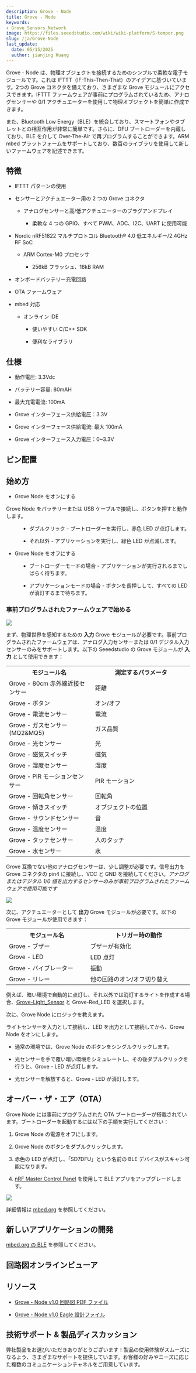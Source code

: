 ```yaml
---
description: Grove - Node
title: Grove - Node
keywords:
- Grove_Sensors_Network
image: https://files.seeedstudio.com/wiki/wiki-platform/S-tempor.png
slug: /ja/Grove-Node
last_update:
  date: 05/15/2025
  author: jianjing Huang
---
```



Grove - Node は、物理オブジェクトを接続するためのシンプルで柔軟な電子モジュールです。これは IFTTT（IF-This-Then-That）のアイデアに基づいています。2つの Grove コネクタを備えており、さまざまな Grove モジュールにアクセスできます。IFTTT ファームウェアが事前にプログラムされているため、アナログセンサーや 0/1 アクチュエーターを使用して物理オブジェクトを簡単に作成できます。

また、Bluetooth Low Energy（BLE）を統合しており、スマートフォンやタブレットとの相互作用が非常に簡単です。さらに、DFU ブートローダーを内蔵しており、BLE を介して Over-The-Air で再プログラムすることができます。ARM mbed プラットフォームをサポートしており、数百のライブラリを使用して新しいファームウェアを記述できます。

## 特徴

* IFTTT パターンの使用

* センサーとアクチュエーター用の 2 つの Grove コネクタ

  * アナログセンサーと高/低アクチュエーターのプラグアンドプレイ

    * 柔軟な 4 つの GPIO、すべて PWM、ADC、I2C、UART に使用可能

* Nordic nRF51822 マルチプロトコル Bluetooth® 4.0 低エネルギー/2.4GHz RF SoC

  * ARM Cortex-M0 プロセッサ

    * 256kB フラッシュ、16kB RAM

* オンボードバッテリー充電回路

* OTA ファームウェア

* mbed 対応

  * オンライン IDE

    * 使いやすい C/C++ SDK

    * 便利なライブラリ

## 仕様

* 動作電圧: 3.3Vdc

* バッテリー容量: 80mAH

* 最大充電電流: 100mA

* Grove インターフェース供給電圧：3.3V

* Grove インターフェース供給電流: 最大 100mA

* Grove インターフェース入力電圧：0~3.3V

## ピン配置

## 始め方

* Grove Node をオンにする

Grove Node をバッテリーまたは USB ケーブルで接続し、ボタンを押すと動作します。

<dl><dd>

* ダブルクリック - ブートローダーを実行し、赤色 LED が点灯します。

* それ以外 - アプリケーションを実行し、緑色 LED が点滅します。

</dd></dl>

* Grove Node をオフにする

<dl><dd>

* ブートローダーモードの場合 - アプリケーションが実行されるまでしばらく待ちます。

* アプリケーションモードの場合 - ボタンを長押しして、すべての LED が消灯するまで待ちます。

</dd></dl>

### 事前プログラムされたファームウェアで始める

![](https://files.seeedstudio.com/wiki/Grove-Node/img/Milcandy_IFTTT.jpg)

まず、物理世界を感知するための **入力** Grove モジュールが必要です。事前プログラムされたファームウェアは、アナログ入力センサーまたは 0/1 デジタル入力センサーのみをサポートします。以下の Seeedstudio の Grove モジュールが **入力** として使用できます：

<table>
  <tbody><tr>
      <th>モジュール名</th>
      <th>測定するパラメータ</th>
    </tr>
    <tr >
      <td width="300"> Grove - 80cm 赤外線近接センサー</td>
      <td width="400"> 距離</td>
    </tr>
    <tr>
      <td> Grove - ボタン</td>
      <td colspan="3" rowspan="1">オン/オフ</td>
    </tr>
    <tr>
      <td> Grove - 電流センサー</td>
      <td colspan="3" rowspan="1"> 電流</td>
    </tr>
    <tr>
      <td> Grove - ガスセンサー(MQ2&amp;MQ5)</td>
      <td colspan="3" rowspan="1"> ガス品質</td>
    </tr>
    <tr>
      <td> Grove - 光センサー</td>
      <td colspan="3" rowspan="1"> 光</td>
    </tr>
    <tr>
      <td> Grove - 磁気スイッチ</td>
      <td colspan="3" rowspan="1"> 磁気</td>
    </tr>
    <tr>
      <td> Grove - 湿度センサー</td>
      <td colspan="3" rowspan="1"> 湿度</td>
    </tr>
    <tr>
      <td> Grove - PIR モーションセンサー</td>
      <td colspan="3" rowspan="1"> PIR モーション</td>
    </tr>
    <tr>
      <td> Grove - 回転角センサー</td>
      <td colspan="3" rowspan="1"> 回転角</td>
    </tr>
    <tr>
      <td> Grove - 傾きスイッチ</td>
      <td colspan="3" rowspan="1"> オブジェクトの位置</td>
    </tr>
    <tr>
      <td> Grove - サウンドセンサー</td>
      <td colspan="3" rowspan="1"> 音</td>
    </tr>
    <tr>
      <td> Grove - 温度センサー</td>
      <td colspan="3" rowspan="1"> 温度</td>
    </tr>
    <tr>
      <td> Grove - タッチセンサー</td>
      <td colspan="3" rowspan="1"> 人のタッチ</td>
    </tr>
    <tr>
      <td> Grove - 水センサー</td>
      <td colspan="3" rowspan="1"> 水</td>
    </tr></tbody></table>

Grove 互換でない他のアナログセンサーは、少し調整が必要です。信号出力を Grove コネクタの pin4 に接続し、VCC と GND を接続してください。_アナログまたはデジタル 1/0 値を出力するセンサーのみが事前プログラムされたファームウェアで使用可能です_

![](https://files.seeedstudio.com/wiki/Grove-Node/img/Mil_Grove_con.png)

次に、アクチュエーターとして **出力** Grove モジュールが必要です。以下の Grove モジュールが使用できます：

<table>
  <tbody><tr>
      <th>モジュール名</th>
      <th>トリガー時の動作</th>
    </tr>
    <tr>
      <td width="300"> Grove - ブザー</td>
      <td width="400"> ブザーが有効化</td>
    </tr>
    <tr>
      <td> Grove - LED</td>
      <td colspan="3" rowspan="1">LED 点灯</td>
    </tr>
    <tr>
      <td> Grove - バイブレーター</td>
      <td colspan="3" rowspan="1"> 振動</td>
    </tr>
    <tr>
      <td> Grove - リレー</td>
      <td colspan="3" rowspan="1"> 他の回路のオン/オフ切り替え</td>
    </tr></tbody></table>

例えば、暗い環境で自動的に点灯し、それ以外では消灯するライトを作成する場合、[Grove-Light_Sensor](/ja/Grove-Light_Sensor "Grove - Light Sensor") と Grove-Red_LED を選択します。

次に、Grove Node にロジックを教えます。

ライトセンサーを入力として接続し、LED を出力として接続してから、Grove Node をオンにします。

* 通常の環境では、Grove Node のボタンをシングルクリックします。

* 光センサーを手で覆い暗い環境をシミュレートし、その後ダブルクリックを行うと、Grove - LED が点灯します。

* 光センサーを解放すると、Grove - LED が消灯します。

## オーバー・ザ・エア（OTA）

Grove Node には事前にプログラムされた OTA ブートローダーが搭載されています。ブートローダーを起動するには以下の手順を実行してください：

1. Grove Node の電源をオフにします。

2. Grove Node のボタンをダブルクリックします。

3. 赤色の LED が点灯し、「SD7DFU」という名前の BLE デバイスがスキャン可能になります。

4. [nRF Master Control Panel](https://play.google.com/store/apps/details?id=no.nordicsemi.android.mcp) を使用して BLE アプリをアップグレードします。

![](https://files.seeedstudio.com/wiki/Grove-Node/img/Ota-ui.png)

詳細情報は [mbed.org](https://developer.mbed.org/teams/Bluetooth-Low-Energy/wiki/Firmware-Over-the-Air-FOTA-Updates) を参照してください。

## 新しいアプリケーションの開発

[mbed.org の BLE](http://developer.mbed.org/teams/Bluetooth-Low-Energy/) を参照してください。

## 回路図オンラインビューア

<div class="altium-ecad-viewer" data-project-src="https://files.seeedstudio.com/wiki/Grove-Node/res/Grove-Node_v1.0_eagle.zip">
</div>

## リソース

* [Grove - Node v1.0 回路図 PDF ファイル](https://files.seeedstudio.com/wiki/Grove-Node/res/Grove-Node_v1.0.pdf)

* [Grove - Node v1.0 Eagle 設計ファイル](https://files.seeedstudio.com/wiki/Grove-Node/res/Grove-Node_v1.0_eagle.zip)

## 技術サポート & 製品ディスカッション

弊社製品をお選びいただきありがとうございます！製品の使用体験がスムーズになるよう、さまざまなサポートを提供しています。お客様の好みやニーズに応じた複数のコミュニケーションチャネルをご用意しています。

<div class="button_tech_support_container">
<a href="https://forum.seeedstudio.com/" class="button_forum"></a> 
<a href="https://www.seeedstudio.com/contacts" class="button_email"></a>
</div>

<div class="button_tech_support_container">
<a href="https://discord.gg/eWkprNDMU7" class="button_discord"></a> 
<a href="https://github.com/Seeed-Studio/wiki-documents/discussions/69" class="button_discussion"></a>
</div>